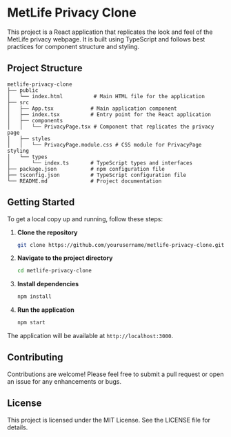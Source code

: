 # MetLife Privacy Clone

This project is a React application that replicates the look and feel of the MetLife privacy webpage. It is built using TypeScript and follows best practices for component structure and styling.

## Project Structure

```
metlife-privacy-clone
├── public
│   └── index.html          # Main HTML file for the application
├── src
│   ├── App.tsx            # Main application component
│   ├── index.tsx          # Entry point for the React application
│   ├── components
│   │   └── PrivacyPage.tsx # Component that replicates the privacy page
│   ├── styles
│   │   └── PrivacyPage.module.css # CSS module for PrivacyPage styling
│   └── types
│       └── index.ts       # TypeScript types and interfaces
├── package.json           # npm configuration file
├── tsconfig.json          # TypeScript configuration file
└── README.md              # Project documentation
```

## Getting Started

To get a local copy up and running, follow these steps:

1. **Clone the repository**
   ```bash
   git clone https://github.com/yourusername/metlife-privacy-clone.git
   ```

2. **Navigate to the project directory**
   ```bash
   cd metlife-privacy-clone
   ```

3. **Install dependencies**
   ```bash
   npm install
   ```

4. **Run the application**
   ```bash
   npm start
   ```

The application will be available at `http://localhost:3000`.

## Contributing

Contributions are welcome! Please feel free to submit a pull request or open an issue for any enhancements or bugs.

## License

This project is licensed under the MIT License. See the LICENSE file for details.